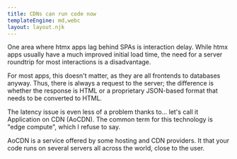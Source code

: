 ```yaml
---
title: CDNs can run code now
templateEngine: md,webc
layout: layout.njk
---
```


One area where htmx apps lag behind SPAs is interaction delay. While htmx apps
usually have a much improved initial load time, the need for a server roundtrip
for most interactions is a disadvantage.

For most apps, this doesn't matter, as they are all frontends to databases
anyway. Thus, there is always a request to the server; the difference is whether
the response is HTML or a proprietary JSON-based format that needs to be
converted to HTML.

The latency issue is even less of a problem thanks to... let's call it
Application on CDN (AoCDN). The common term for this technology is
<no-spoiler>"edge compute"</no-spoiler>, which I refuse to say.

AoCDN is a service offered by some hosting and CDN providers. It that your code
runs on <no-spoiler>several</no-spoiler> servers all across the world, close to
the user.
